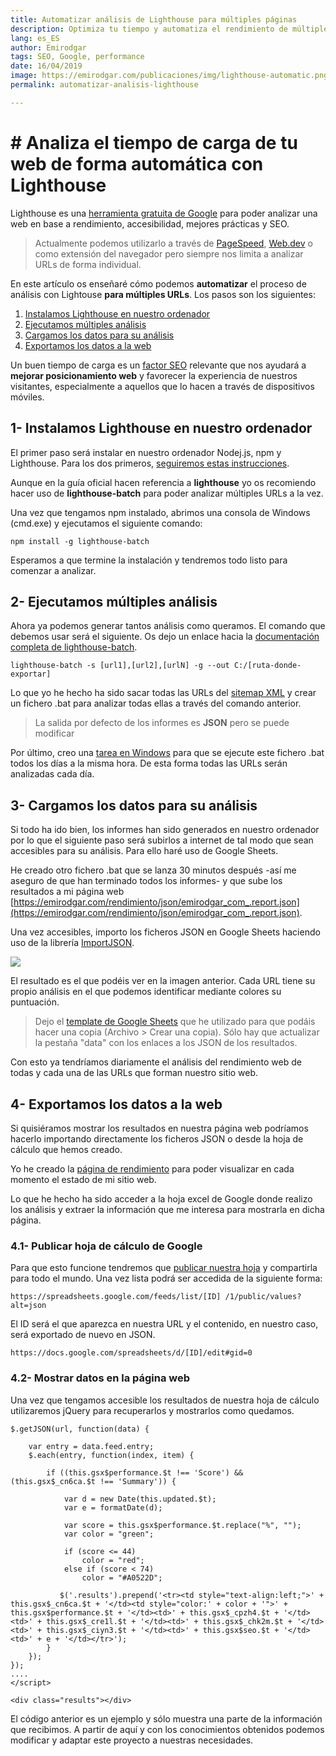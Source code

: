 ```yaml
---
title: Automatizar análisis de Lighthouse para múltiples páginas
description: Optimiza tu tiempo y automatiza el rendimiento de múltiples URLs dentro de tu sitio web
lang: es_ES
author: Emirodgar
tags: SEO, Google, performance
date: 16/04/2019
image: https://emirodgar.com/publicaciones/img/lighthouse-automatic.png
permalink: automatizar-analisis-lighthouse

---
```


# # Analiza el tiempo de carga de tu web de forma automática con Lighthouse

Lighthouse es una  [herramienta gratuita de Google](https://emirodgar.com/[https://developers.google.com/web/tools/lighthouse/?hl=es](https://developers.google.com/web/tools/lighthouse/?hl=es))  para poder analizar una web en base a rendimiento, accesibilidad, mejores prácticas y SEO.

> Actualmente podemos utilizarlo a través de [PageSpeed]([https://developers.google.com/speed/pagespeed/insights/?hl=es](https://developers.google.com/speed/pagespeed/insights/?hl=es)), [Web.dev](https://web.dev) o como extensión del navegador pero siempre nos limita a analizar URLs de forma individual.

En este artículo os enseñaré cómo podemos **automatizar** el proceso de análisis con Lightouse **para múltiples URLs**. Los pasos son los siguientes:

 1. [Instalamos Lighthouse en nuestro ordenador](#instalacion)
 2. [Ejecutamos múltiples análisis](#analisis)
 3. [Cargamos los datos para su análisis](#carga)
 4. [Exportamos los datos a la web](#exportar)

Un buen tiempo de carga es un  [factor SEO](https://emirodgar.com/factores-seo)  relevante que nos ayudará a **mejorar posicionamiento web** y favorecer la experiencia de nuestros visitantes, especialmente a aquellos que lo hacen a través de dispositivos móviles.


## 1- <a name="instalacion"></a> Instalamos Lighthouse en nuestro ordenador

El primer paso será instalar en nuestro ordenador Nodej.js, npm y Lighthouse. Para los dos primeros,  [seguiremos estas instrucciones](https://emirodgar.com/[https://www.npmjs.com/get-npm](https://www.npmjs.com/get-npm)).

Aunque en la guía oficial hacen referencia a  **lighthouse**  yo os recomiendo hacer uso de  **lighthouse-batch**  para poder analizar múltiples URLs a la vez.

Una vez que tengamos npm instalado, abrimos una consola de Windows (cmd.exe) y ejecutamos el siguiente comando:

```
npm install -g lighthouse-batch

```
Esperamos a que termine la instalación y tendremos todo listo para comenzar a analizar.

## 2- <a name="analisis"></a> Ejecutamos múltiples análisis

Ahora ya podemos generar tantos análisis como queramos. El comando que debemos usar será el siguiente. Os dejo un enlace hacia la  [documentación completa de lighthouse-batch](https://emirodgar.com/[https://github.com/mikestead/lighthouse-batch](https://github.com/mikestead/lighthouse-batch)).

```
lighthouse-batch -s [url1],[url2],[urlN] -g --out C:/[ruta-donde-exportar]

```

Lo que yo he hecho ha sido sacar todas las URLs del  [sitemap XML](https://emirodgar.com/sitemap.xml)  y crear un fichero .bat para analizar todas ellas a través del comando anterior.

> La salida por defecto de los informes es  **JSON**  pero se puede modificar

Por último, creo una [tarea en Windows](https://answers.microsoft.com/es-es/windows/forum/all/aprende-a-usar-el-programador-de-tareas-de-windows/015b8362-95be-4460-ac51-a0917e4a2d4b) para que se ejecute este fichero .bat todos los días a la misma hora. De esta forma todas las URLs serán analizadas cada día.

## 3- <a name="carga"></a>Cargamos los datos para su análisis

Si todo ha ido bien, los informes han sido generados en nuestro ordenador por lo que el siguiente paso será subirlos a internet de tal modo que sean accesibles para su análisis. Para ello haré uso de Google Sheets.

He creado otro fichero .bat que se lanza 30 minutos después -así me aseguro de que han terminado todos los informes- y que sube los resultados a mi página web [https://emirodgar.com/rendimiento/json/emirodgar_com_.report.json](https://emirodgar.com/rendimiento/json/emirodgar_com_.report.json).

Una vez accesibles, importo los ficheros JSON en Google Sheets haciendo uso de la librería  [ImportJSON](https://emirodgar.com/[https://github.com/bradjasper/ImportJSON](https://github.com/bradjasper/ImportJSON)).

![](https://i.imgur.com/IrL1alS.png)

El resultado es el que podéis ver en la imagen anterior. Cada URL tiene su propio análisis en el que podemos identificar mediante colores su puntuación.

> Dejo el [template de Google Sheets](https://docs.google.com/spreadsheets/d/1whDp-4iFdMzHZiX0zg9_cndFdHpFS1xI_RHINBFr_E8/edit?usp=sharing) que he utilizado para que podáis hacer una copia (Archivo > Crear una copia). Sólo hay que actualizar la pestaña "data" con los enlaces a los JSON de los resultados.
> 
Con esto ya tendríamos diariamente el análisis del rendimiento web de todas y cada una de las URLs que forman nuestro sitio web.

## 4- <a name="exportar"></a>Exportamos los datos a la web

Si quisiéramos mostrar los resultados en nuestra página web podríamos hacerlo importando directamente los ficheros JSON o desde la hoja de cálculo que hemos creado. 

Yo he creado la  [página de rendimiento](https://emirodgar.com/rendimiento)  para poder visualizar en cada momento el estado de mi sitio web.

Lo que he hecho ha sido acceder a la hoja excel de Google donde realizo los análisis y extraer la información que me interesa para mostrarla en dicha página.

### 4.1- Publicar hoja de cálculo de Google

Para que esto funcione tendremos que [publicar nuestra hoja](https://support.google.com/docs/answer/183965?co=GENIE.Platform%3DDesktop&hl=es) y compartirla para todo el mundo. Una vez lista podrá ser accedida de la siguiente forma:

```
https://spreadsheets.google.com/feeds/list/[ID] /1/public/values?alt=json

```

El ID será el que aparezca en nuestra URL y el contenido, en nuestro caso, será exportado de nuevo en JSON.

```
https://docs.google.com/spreadsheets/d/[ID]/edit#gid=0

```
### 4.2- Mostrar datos en la página web

Una vez que tengamos accesible los resultados de nuestra hoja de cálculo utilizaremos jQuery para recuperarlos y mostrarlos como quedamos.

```
$.getJSON(url, function(data) {

    var entry = data.feed.entry;
    $.each(entry, function(index, item) {

        if ((this.gsx$performance.$t !== 'Score') && (this.gsx$_cn6ca.$t !== 'Summary')) {

            var d = new Date(this.updated.$t);
            var e = formatDate(d);

            var score = this.gsx$performance.$t.replace("%", "");
            var color = "green";

            if (score <= 44)
                color = "red";
            else if (score < 74)
                color = "#A0522D";

           $('.results').prepend('<tr><td style="text-align:left;">' + this.gsx$_cn6ca.$t + '</td><td style="color:' + color + '">' + this.gsx$performance.$t + '</td><td>' + this.gsx$_cpzh4.$t + '</td><td>' + this.gsx$_cre1l.$t + '</td><td>' + this.gsx$_chk2m.$t + '</td><td>' + this.gsx$_ciyn3.$t + '</td><td>' + this.gsx$seo.$t + '</td><td>' + e + '</td></tr>');
        } 
    });
});
....
</script>

<div class="results"></div>
```

El código anterior es un ejemplo y sólo muestra una parte de la información que recibimos. A partir de aquí y con los conocimientos obtenidos podemos modificar y adaptar este proyecto a nuestras necesidades.
<!--stackedit_data:
eyJoaXN0b3J5IjpbMTUxMTM1ODA2NiwtMTE0ODgwNDUwOSwtMT
Q4ODA5ODY2NCwxMzU5MDI2OTIyXX0=
-->